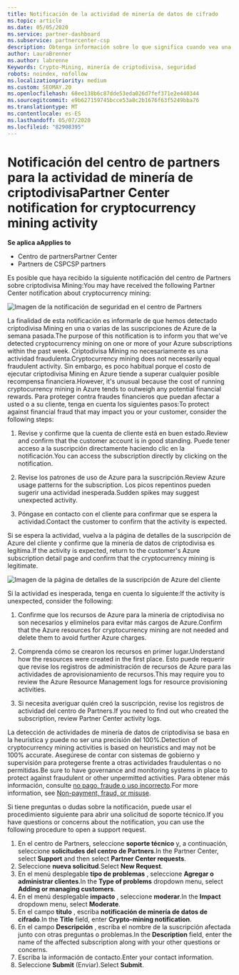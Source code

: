 ```yaml
---
title: Notificación de la actividad de minería de datos de cifrado
ms.topic: article
ms.date: 05/05/2020
ms.service: partner-dashboard
ms.subservice: partnercenter-csp
description: Obtenga información sobre lo que significa cuando vea una notificación sobre la minería de datos de criptodivisa potencial (o la minería de datos de cifrado) en una o varias de sus suscripciones de Azure.
author: LauraBrenner
ms.author: labrenne
Keywords: Crypto-Mining, minería de criptodivisa, seguridad
robots: noindex, nofollow
ms.localizationpriority: medium
ms.custom: SEOMAY.20
ms.openlocfilehash: 68ee138b6c87dde53eda026d7fef371e2e440344
ms.sourcegitcommit: e9b627159745bcce53a8c2b1676f63f5249bba76
ms.translationtype: MT
ms.contentlocale: es-ES
ms.lasthandoff: 05/07/2020
ms.locfileid: "82908395"
---
```

# <a name="partner-center-notification-for-cryptocurrency-mining-activity"></a><span data-ttu-id="3bacd-104">Notificación del centro de partners para la actividad de minería de criptodivisa</span><span class="sxs-lookup"><span data-stu-id="3bacd-104">Partner Center notification for cryptocurrency mining activity</span></span>

<span data-ttu-id="3bacd-105">**Se aplica a**</span><span class="sxs-lookup"><span data-stu-id="3bacd-105">**Applies to**</span></span>

-  <span data-ttu-id="3bacd-106">Centro de partners</span><span class="sxs-lookup"><span data-stu-id="3bacd-106">Partner Center</span></span>
-  <span data-ttu-id="3bacd-107">Partners de CSP</span><span class="sxs-lookup"><span data-stu-id="3bacd-107">CSP partners</span></span>

<span data-ttu-id="3bacd-108">Es posible que haya recibido la siguiente notificación del centro de Partners sobre criptodivisa Mining:</span><span class="sxs-lookup"><span data-stu-id="3bacd-108">You may have received the following Partner Center notification about cryptocurrency mining:</span></span>
 
![Imagen de la notificación de seguridad en el centro de Partners](images/crypto1.png)

<span data-ttu-id="3bacd-110">La finalidad de esta notificación es informarle de que hemos detectado criptodivisa Mining en una o varias de las suscripciones de Azure de la semana pasada.</span><span class="sxs-lookup"><span data-stu-id="3bacd-110">The purpose of this notification is to inform you that we've detected cryptocurrency mining on one or more of your Azure subscriptions within the past week.</span></span> <span data-ttu-id="3bacd-111">Criptodivisa Mining no necesariamente es una actividad fraudulenta.</span><span class="sxs-lookup"><span data-stu-id="3bacd-111">Cryptocurrency mining does not necessarily equal fraudulent activity.</span></span> <span data-ttu-id="3bacd-112">Sin embargo, es poco habitual porque el costo de ejecutar criptodivisa Mining en Azure tiende a superar cualquier posible recompensa financiera.</span><span class="sxs-lookup"><span data-stu-id="3bacd-112">However, it's unusual because the cost of running cryptocurrency mining in Azure tends to outweigh any potential financial rewards.</span></span> <span data-ttu-id="3bacd-113">Para proteger contra fraudes financieros que puedan afectar a usted o a su cliente, tenga en cuenta los siguientes pasos:</span><span class="sxs-lookup"><span data-stu-id="3bacd-113">To protect against financial fraud that may impact you or your customer, consider the following steps:</span></span>

1.  <span data-ttu-id="3bacd-114">Revise y confirme que la cuenta de cliente está en buen estado.</span><span class="sxs-lookup"><span data-stu-id="3bacd-114">Review and confirm that the customer account is in good standing.</span></span> <span data-ttu-id="3bacd-115">Puede tener acceso a la suscripción directamente haciendo clic en la notificación.</span><span class="sxs-lookup"><span data-stu-id="3bacd-115">You can access the subscription directly by clicking on the notification.</span></span>

2.  <span data-ttu-id="3bacd-116">Revise los patrones de uso de Azure para la suscripción.</span><span class="sxs-lookup"><span data-stu-id="3bacd-116">Review Azure usage patterns for the subscription.</span></span> <span data-ttu-id="3bacd-117">Los picos repentinos pueden sugerir una actividad inesperada.</span><span class="sxs-lookup"><span data-stu-id="3bacd-117">Sudden spikes may suggest unexpected activity.</span></span>

3.  <span data-ttu-id="3bacd-118">Póngase en contacto con el cliente para confirmar que se espera la actividad.</span><span class="sxs-lookup"><span data-stu-id="3bacd-118">Contact the customer to confirm that the activity is expected.</span></span>

<span data-ttu-id="3bacd-119">Si se espera la actividad, vuelva a la página de detalles de la suscripción de Azure del cliente y confirme que la minería de datos de criptodivisa es legítima.</span><span class="sxs-lookup"><span data-stu-id="3bacd-119">If the activity is expected, return to the customer's Azure subscription detail page and confirm that the cryptocurrency mining is legitimate.</span></span> 


![Imagen de la página de detalles de la suscripción de Azure del cliente](images/crypto2.png)

<span data-ttu-id="3bacd-121">Si la actividad es inesperada, tenga en cuenta lo siguiente:</span><span class="sxs-lookup"><span data-stu-id="3bacd-121">If the activity is unexpected, consider the following:</span></span>

1.  <span data-ttu-id="3bacd-122">Confirme que los recursos de Azure para la minería de criptodivisa no son necesarios y elimínelos para evitar más cargos de Azure.</span><span class="sxs-lookup"><span data-stu-id="3bacd-122">Confirm that the Azure resources for cryptocurrency mining are not needed and delete them to avoid further Azure charges.</span></span>

2.  <span data-ttu-id="3bacd-123">Comprenda cómo se crearon los recursos en primer lugar.</span><span class="sxs-lookup"><span data-stu-id="3bacd-123">Understand how the resources were created in the first place.</span></span> <span data-ttu-id="3bacd-124">Esto puede requerir que revise los registros de administración de recursos de Azure para las actividades de aprovisionamiento de recursos.</span><span class="sxs-lookup"><span data-stu-id="3bacd-124">This may require you to review the Azure Resource Management logs for resource provisioning activities.</span></span>

3.  <span data-ttu-id="3bacd-125">Si necesita averiguar quién creó la suscripción, revise los registros de actividad del centro de Partners.</span><span class="sxs-lookup"><span data-stu-id="3bacd-125">If you need to find out who created the subscription, review Partner Center activity logs.</span></span>

<span data-ttu-id="3bacd-126">La detección de actividades de minería de datos de criptodivisa se basa en la heurística y puede no ser una precisión del 100%.</span><span class="sxs-lookup"><span data-stu-id="3bacd-126">Detection of cryptocurrency mining activities is based on heuristics and may not be 100% accurate.</span></span> <span data-ttu-id="3bacd-127">Asegúrese de contar con sistemas de gobierno y supervisión para protegerse frente a otras actividades fraudulentas o no permitidas.</span><span class="sxs-lookup"><span data-stu-id="3bacd-127">Be sure to have governance and monitoring systems in place to protect against fraudulent or other unpermitted activities.</span></span> <span data-ttu-id="3bacd-128">Para obtener más información, consulte [no pago, fraude o uso incorrecto](https://docs.microsoft.com/partner-center/non-payment--fraud--or-misuse).</span><span class="sxs-lookup"><span data-stu-id="3bacd-128">For more information, see [Non-payment, fraud, or misuse](https://docs.microsoft.com/partner-center/non-payment--fraud--or-misuse).</span></span>

<span data-ttu-id="3bacd-129">Si tiene preguntas o dudas sobre la notificación, puede usar el procedimiento siguiente para abrir una solicitud de soporte técnico.</span><span class="sxs-lookup"><span data-stu-id="3bacd-129">If you have questions or concerns about the notification, you can use the following procedure to open a support request.</span></span>

1.  <span data-ttu-id="3bacd-130">En el centro de Partners, seleccione **soporte técnico** y, a continuación, seleccione **solicitudes del centro de Partners**.</span><span class="sxs-lookup"><span data-stu-id="3bacd-130">In the Partner Center, select **Support** and then select **Partner Center requests**.</span></span>
3.  <span data-ttu-id="3bacd-131">Seleccione **nueva solicitud**.</span><span class="sxs-lookup"><span data-stu-id="3bacd-131">Select **New Request**.</span></span> 
4.  <span data-ttu-id="3bacd-132">En el menú desplegable **tipo de problemas** , seleccione **Agregar o administrar clientes**.</span><span class="sxs-lookup"><span data-stu-id="3bacd-132">In the **Type of problems** dropdown menu, select **Adding or managing customers**.</span></span>
5.  <span data-ttu-id="3bacd-133">En el menú desplegable **impacto** , seleccione **moderar**.</span><span class="sxs-lookup"><span data-stu-id="3bacd-133">In the **Impact** dropdown menu, select **Moderate**.</span></span>
6.  <span data-ttu-id="3bacd-134">En el campo **título** , escriba **notificación de minería de datos de cifrado**.</span><span class="sxs-lookup"><span data-stu-id="3bacd-134">In the **Title** field, enter **Crypto-mining notification**.</span></span>
7.  <span data-ttu-id="3bacd-135">En el campo **Descripción** , escriba el nombre de la suscripción afectada junto con otras preguntas o problemas.</span><span class="sxs-lookup"><span data-stu-id="3bacd-135">In the **Description** field, enter the name of the affected subscription along with your other questions or concerns.</span></span> 
8.  <span data-ttu-id="3bacd-136">Escriba la información de contacto.</span><span class="sxs-lookup"><span data-stu-id="3bacd-136">Enter your contact information.</span></span>
9.  <span data-ttu-id="3bacd-137">Seleccione **Submit** (Enviar).</span><span class="sxs-lookup"><span data-stu-id="3bacd-137">Select **Submit**.</span></span>



